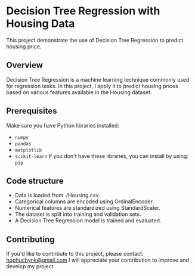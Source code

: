 # Decision Tree Regression with Housing Data

This project demonstrate the use of Decision Tree Regression to predict housing price.

## Overview

Decision Tree Regression is a machine learning technique commonly used for regression tasks. In this project, I apply it to predict housing prices based on various features available in the Housing dataset.

## Prerequisites

Make sure you have Python libraries installed:
- `numpy`
- `pandas`
- `matplotlib`
- `scikit-learn`
If you don't have these libraries, you can install by using: `pip`

## Code structure
- Data is loaded from ./Housing.csv.
- Categorical columns are encoded using OrdinalEncoder.
- Numerical features are standardized using StandardScaler.
- The dataset is split into training and validation sets.
- A Decision Tree Regression model is trained and evaluated. 

## Contributing
  If you'd like to contribute to this project, please contact: hophuchynk@gmail.com
  I will appreciate your contribution to improve and develop my project
